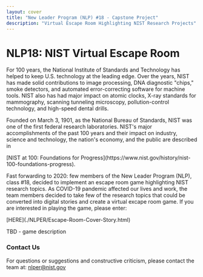 ```yaml
---
layout: cover
title: "New Leader Program (NLP) #18 - Capstone Project"
description: "Virtual Escape Room Highlighting NIST Research Projects"
---
```


# NLP18: NIST Virtual Escape Room

<p>
  For 100 years, the National Institute of Standards and Technology has helped to keep U.S. technology at the leading edge. Over the years, NIST has made solid contributions to image processing, DNA diagnostic "chips," smoke detectors, and automated error-correcting software for machine tools. NIST also has had major impact on atomic clocks, X-ray standards for mammography, scanning tunneling microscopy, pollution-control technology, and high-speed dental drills.
</p>

<p>
Founded on March 3, 1901, as the National Bureau of Standards, NIST was one of the first federal research laboratories. NIST's major accomplishments of the past 100 years and their impact on industry, science and technology, the nation's economy, and the public are described in 
</p> [NIST at 100: Foundations for Progress](https://www.nist.gov/history/nist-100-foundations-progress).

<p>
Fast forwarding to 2020: few members of the New Leader Program (NLP), class #18, decided to implement an escape room game highlighting NIST research topics. As COVID-19 pandemic affected our lives and work, the team members decided to take few of the research topics that could be converted into digital stories and create a virtual excape room game. 
If you are interested in playing the game, please enter: </p>
 [HERE](./NLPER/Escape-Room-Cover-Story.html)

<p>
TBD - game description
</p>

### Contact Us

For questions or suggestions and constructive criticism, please contact the team at:
[nlper@nist.gov](mailto:nlper@nist.gov)

<!-- /div -->
<!-- /section -->
